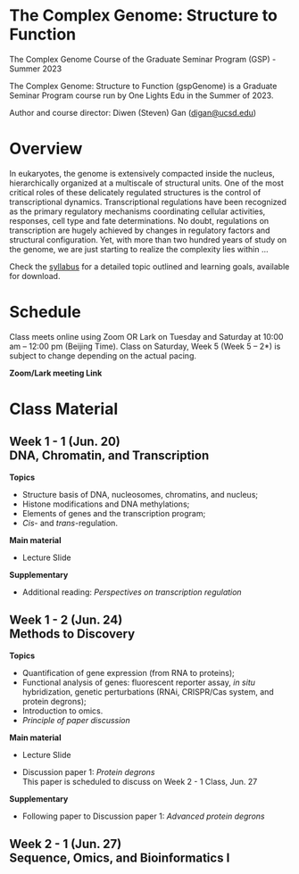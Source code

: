 # The Complex Genome: Structure to Function
The Complex Genome Course of the Graduate Seminar Program (GSP) - Summer 2023

The Complex Genome: Structure to Function (gspGenome) is a Graduate Seminar Program course run by One Lights Edu in the Summer of 2023.

Author and course director: Diwen (Steven) Gan (digan@ucsd.edu)

# Overview

In eukaryotes, the genome is extensively compacted inside the nucleus, hierarchically organized at a multiscale of structural units. One of the most critical roles of these delicately regulated structures is the control of transcriptional dynamics. Transcriptional regulations have been recognized as the primary regulatory mechanisms coordinating cellular activities, responses, cell type and fate determinations. No doubt, regulations on transcription are hugely achieved by changes in regulatory factors and structural configuration. Yet, with more than two hundred years of study on the genome, we are just starting to realize the complexity lies within … 

Check the [syllabus](Syllabus/GSPgenome_S23_Syllabus.pdf) for a detailed topic outlined and learning goals, available for download.

# Schedule

Class meets online using Zoom OR Lark on Tuesday and Saturday at 10:00 am – 12:00 pm (Beijing Time). Class on Saturday, Week 5 (Week 5 – 2*) is subject to change depending on the actual pacing.

**Zoom/Lark meeting Link**

# Class Material

## Week 1 - 1 (Jun. 20) <br> DNA, Chromatin, and Transcription

**Topics**

- Structure basis of DNA, nucleosomes, chromatins, and nucleus;
- Histone modifications and DNA methylations;
- Elements of genes and the transcription program;
- *Cis*- and *trans*-regulation.

**Main material**

- Lecture Slide

**Supplementary**

- Additional reading: *Perspectives on transcription regulation*


## Week 1 - 2 (Jun. 24) <br> Methods to Discovery

**Topics**

- Quantification of gene expression (from RNA to proteins);
- Functional analysis of genes: fluorescent reporter assay, *in situ* hybridization, genetic perturbations (RNAi, CRISPR/Cas system, and protein degrons); 
- Introduction to omics.
- *Principle of paper discussion*

**Main material**

- Lecture Slide

- Discussion paper 1: *Protein degrons* <br> This paper is scheduled to discuss on Week 2 - 1 Class, Jun. 27

**Supplementary**

- Following paper to Discussion paper 1: *Advanced protein degrons*

## Week 2 - 1 (Jun. 27) <br> Sequence, Omics, and Bioinformatics I